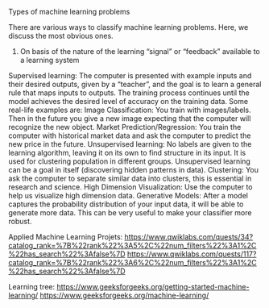 Types of machine learning problems

There are various ways to classify machine learning problems. Here, we discuss the most obvious ones.
1. On basis of the nature of the learning “signal” or “feedback” available to a learning system

Supervised learning: The computer is presented with example inputs and their desired outputs, given by a “teacher”, and the goal is to learn a general rule that maps inputs to outputs. The training process continues until the model achieves the desired level of accuracy on the training data. Some real-life examples are:
Image Classification: You train with images/labels. Then in the future you give a new image expecting that the computer will recognize the new object.
Market Prediction/Regression: You train the computer with historical market data and ask the computer to predict the new price in the future.
Unsupervised learning: No labels are given to the learning algorithm, leaving it on its own to find structure in its input. It is used for clustering population in different groups. Unsupervised learning can be a goal in itself (discovering hidden patterns in data).
Clustering: You ask the computer to separate similar data into clusters, this is essential in research and science.
High Dimension Visualization: Use the computer to help us visualize high dimension data.
Generative Models: After a model captures the probability distribution of your input data, it will be able to generate more data. This can be very useful to make your classifier more robust.

Applied Machine Learning Projets:
https://www.qwiklabs.com/quests/34?catalog_rank=%7B%22rank%22%3A5%2C%22num_filters%22%3A1%2C%22has_search%22%3Afalse%7D
https://www.qwiklabs.com/quests/117?catalog_rank=%7B%22rank%22%3A6%2C%22num_filters%22%3A1%2C%22has_search%22%3Afalse%7D

Learning tree:
https://www.geeksforgeeks.org/getting-started-machine-learning/
https://www.geeksforgeeks.org/machine-learning/

